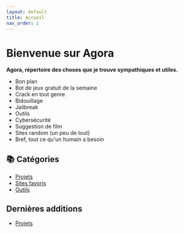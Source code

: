 ```yaml
---
layout: default
title: Accueil
nav_order: 1
---
```


# Bienvenue sur Agora

**Agora, répertoire des choses que je trouve sympathiques et utiles.**
- Bon plan
- Bot de jeux gratuit de la semaine
- Crack en tout genre
- Bidouillage
- Jailbreak
- Outils
- Cybersécurité
- Suggestion de film
- Sites random (un peu de tout)
- Bref, tout ce qu'un humain a besoin

## 📚 Catégories

- [Projets](projets)
- [Sites favoris](sites)
- [Outils](outils)

## Dernières additions

- [Projets](projets)
